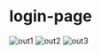 # login-page

![out1](https://user-images.githubusercontent.com/50146562/60757110-6a7d7200-9fd4-11e9-8c8b-1096d40829d9.PNG)
![out2](https://user-images.githubusercontent.com/50146562/60758529-e46a2700-9fe5-11e9-9b27-2ff09f4dedd9.PNG)
![out3](https://user-images.githubusercontent.com/50146562/60769017-f658d200-a098-11e9-8bfa-f506e85e286a.PNG)

